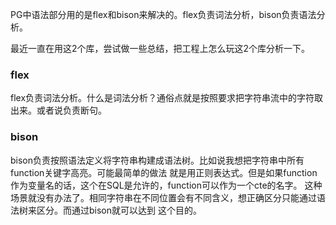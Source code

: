 PG中语法部分用的是flex和bison来解决的。flex负责词法分析，bison负责语法分析。

最近一直在用这2个库，尝试做一些总结，把工程上怎么玩这2个库分析一下。

### flex
flex负责词法分析。什么是词法分析？通俗点就是按照要求把字符串流中的字符取出来。或者说负责断句。

### bison
bison负责按照语法定义将字符串构建成语法树。比如说我想把字符串中所有function关键字高亮。可能最简单的做法
就是用正则表达式。但是如果function作为变量名的话，这个在SQL是允许的，function可以作为一个cte的名字。
这种场景就没有办法了。相同字符串在不同位置会有不同含义，想正确区分只能通过语法树来区分。而通过bison就可以达到
这个目的。